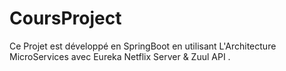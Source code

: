# CoursProject

Ce Projet est développé en SpringBoot en utilisant L'Architecture MicroServices avec Eureka Netflix Server & Zuul API .

